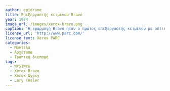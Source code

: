 ```yaml
---
author: epidrome
title: Επεξεργαστής κειμένου Bravo 
year: 1974
image_url: /images/xerox-bravo.png
caption: 'Η εφαρμογή Bravo ήταν ο πρώτος επεξεργαστής κειμένου με οπτική απεικόνιση στις αρχές της δεκαετίας του 1970 και λειτουργούσε στον υπολογιστή Xerox Alto, ο οποίος είχε οθόνη σε θέση πορτρέτου. Η είσοδος από την πλευρά του χρήστη ήταν *τροπική*, κάτι που βελτιώθηκε στον διάδοχο του, τον Gypsy.'
license_url: 'http://www.parc.com/'
license_text: Xerox PARC
categories:
  - Μοντέλα
  - Αρχέτυπα
  - Τροπική διεπαφή
tags:
  - WYSIWYG
  - Xerox Bravo
  - Xerox Gypsy
  - Lary Tesler
---
```

